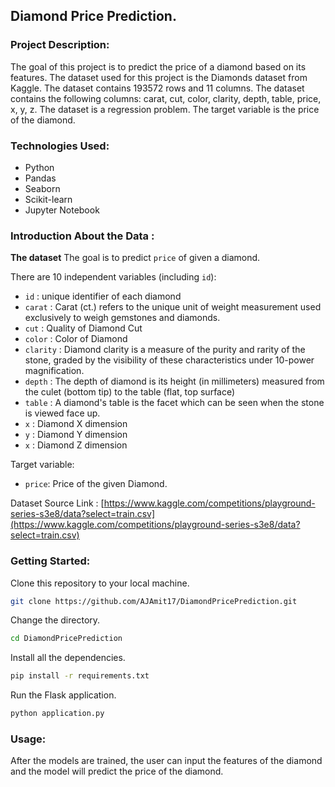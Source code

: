 ## Diamond Price Prediction.
### Project Description:
The goal of this project is to predict the price of a diamond based on its features. The dataset used for this project is the Diamonds dataset from Kaggle. The dataset contains 193572 rows and 11 columns. The dataset contains the following columns: carat, cut, color, clarity, depth, table, price, x, y, z. The dataset is a regression problem. The target variable is the price of the diamond.

### Technologies Used:
* Python
* Pandas
* Seaborn
* Scikit-learn
* Jupyter Notebook

### Introduction About the Data :

**The dataset** The goal is to predict `price` of given a diamond.

There are 10 independent variables (including `id`):

* `id` : unique identifier of each diamond
* `carat` : Carat (ct.) refers to the unique unit of weight measurement used exclusively to weigh gemstones and diamonds.
* `cut` : Quality of Diamond Cut
* `color` : Color of Diamond
* `clarity` : Diamond clarity is a measure of the purity and rarity of the stone, graded by the visibility of these characteristics under 10-power magnification.
* `depth` : The depth of diamond is its height (in millimeters) measured from the culet (bottom tip) to the table (flat, top surface)
* `table` : A diamond's table is the facet which can be seen when the stone is viewed face up.
* `x` : Diamond X dimension
* `y` : Diamond Y dimension
* `x` : Diamond Z dimension

Target variable:
* `price`: Price of the given Diamond.

Dataset Source Link :
[https://www.kaggle.com/competitions/playground-series-s3e8/data?select=train.csv](https://www.kaggle.com/competitions/playground-series-s3e8/data?select=train.csv)

### Getting Started:
Clone this repository to your local machine.
```bash
git clone https://github.com/AJAmit17/DiamondPricePrediction.git
```

Change the directory.
```bash
cd DiamondPricePrediction
```

Install all the dependencies.
```bash
pip install -r requirements.txt
```

Run the Flask application.
```bash
python application.py
```

### Usage:
After the models are trained, the user can input the features of the diamond and the model will predict the price of the diamond.